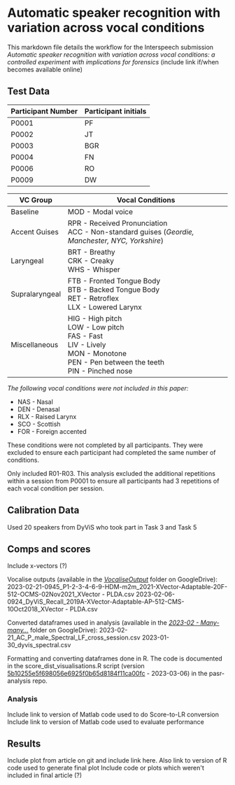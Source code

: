 # Automatic speaker recognition with variation across vocal conditions

This markdown file details the workflow for the Interspeech submission *Automatic speaker recognition with variation across vocal conditions: a controlled experiment with implications for forensics* (include link if/when becomes available online)

## Test Data

| Participant Number | Participant initials |
| --- | --- |
| P0001 | PF |
| P0002 | JT |
| P0003 | BGR |
| P0004 | FN |
| P0006 | RO |
| P0009 | DW |

| VC Group | Vocal Conditions |
| --- | --- |
| Baseline | MOD - Modal voice |
| Accent Guises | RPR - Received Pronunciation <br />ACC - Non-standard guises (*Geordie, Manchester, NYC, Yorkshire*)|
| Laryngeal | BRT - Breathy <br />CRK - Creaky <br />WHS - Whisper |
| Supralaryngeal | FTB - Fronted Tongue Body <br />BTB - Backed Tongue Body <br />RET - Retroflex <br />LLX - Lowered Larynx |
| Miscellaneous | HIG - High pitch <br />LOW - Low pitch <br />FAS - Fast <br />LIV - Lively <br />MON - Monotone <br />PEN - Pen between the teeth <br />PIN - Pinched nose |

*The following vocal conditions were not included in this paper:*
- NAS - Nasal
- DEN - Denasal 
- RLX - Raised Larynx
- SCO - Scottish 
- FOR - Foreign accented

These conditions were not completed by all participants. They were excluded to ensure each participant had completed the same number of conditions. 

Only included R01-R03. This analysis excluded the additional repetitions within a session from P0001 to ensure all participants had 3 repetitions of each vocal condition per session.

## Calibration Data
Used 20 speakers from DyViS who took part in Task 3 and Task 5

## Comps and scores
Include x-vectors (?)

Vocalise outputs (available in the [*VocaliseOutput*](https://drive.google.com/drive/folders/1dHXavYfNbPlqgIaOfZmdUScgfXkrWs41) folder on GoogleDrive):
2023-02-21-0945_P1-2-3-4-6-9-HDM-m2m_2021-XVector-Adaptable-20F-512-OCMS-02Nov2021_XVector - PLDA.csv
2023-02-06-0924_DyViS_Recall_2019A-XVector-Adaptable-AP-512-CMS-10Oct2018_XVector - PLDA.csv

Converted dataframes used in analysis (available in the [*2023-02 - Many-many...*](https://drive.google.com/drive/folders/1zUoF8sPScbPksuMB7sg7UXPiDCu7cHZW) folder on GoogleDrive):
2023-02-21_AC_P_male_Spectral_LF_cross_session.csv
2023-01-30_dyvis_spectral.csv

Formatting and converting dataframes done in R. The code is documented in the score_dist_visualisations.R script (version [5b10255e5f698056e6925f0b65d8184f11ca00fc](https://github.com/uoy-research/pasr-analysis/blob/5b10255e5f698056e6925f0b65d8184f11ca00fc/score_dist_visualisations.R) - 2023-03-06) in the pasr-analysis repo. 

### Analysis 
Include link to version of Matlab code used to do Score-to-LR conversion
Include link to version of Matlab code used to evaluate performance

## Results
Include plot from article on git and include link here. Also link to version of R code used to generate final plot
Include code or plots which weren't included in final article (?)